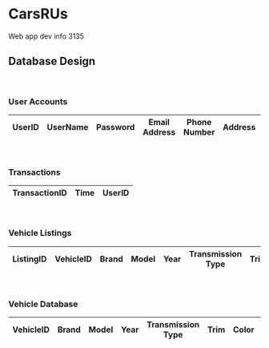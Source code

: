# CarsRUs
Web app dev info 3135



## Database Design

<br>

### User Accounts

| UserID | UserName | Password | Email Address | Phone Number | Address | Postal Code | City | Province  
|--- | --- | --- | --- | --- | --- | --- | --- | --- |


<br>


### Transactions

| TransactionID | Time | UserID | 
| --- | --- | --- |

<br>

### Vehicle Listings

| ListingID | VehicleID | Brand | Model | Year | Transmission Type | Trim | Type | Color | Price | Milleage | Province | City | Postal Code 
| --- | --- | --- | --- | --- | --- | --- | --- | --- | --- | --- | --- | --- | --- |


<br>



### Vehicle Database
| VehicleID | Brand | Model | Year| Transmission Type | Trim | Color | Trunk Space | Fuel Economy | Horse Power | Drivetrain | 
| --- | --- | --- | --- | --- | --- | --- | --- | --- | --- | --- |